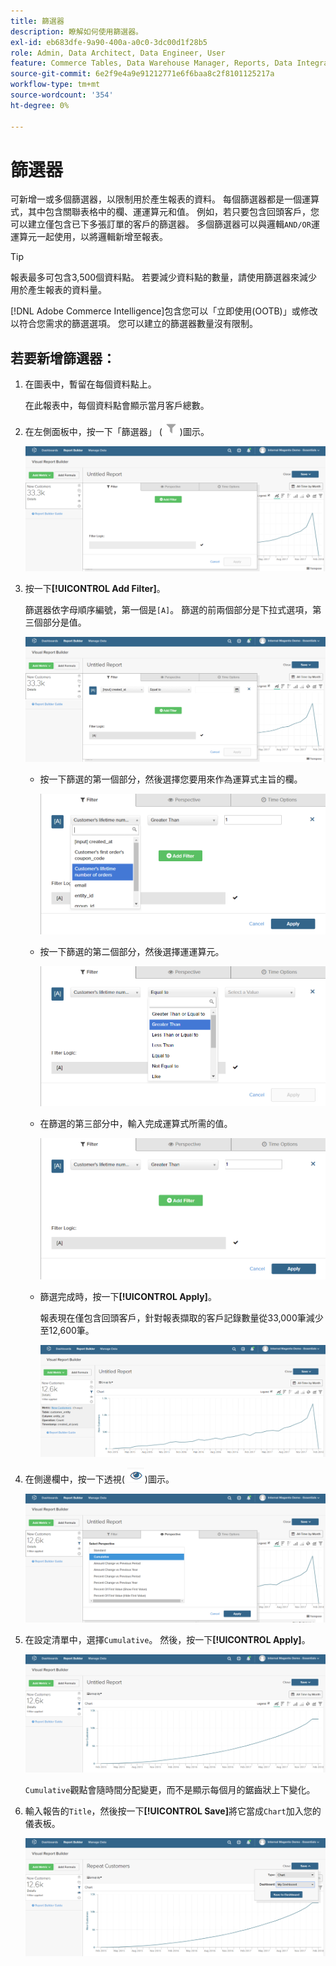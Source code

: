 ```yaml
---
title: 篩選器
description: 瞭解如何使用篩選器。
exl-id: eb683dfe-9a90-400a-a0c0-3dc00d1f28b5
role: Admin, Data Architect, Data Engineer, User
feature: Commerce Tables, Data Warehouse Manager, Reports, Data Integration
source-git-commit: 6e2f9e4a9e91212771e6f6baa8c2f8101125217a
workflow-type: tm+mt
source-wordcount: '354'
ht-degree: 0%

---
```


# 篩選器

可新增一或多個篩選器，以限制用於產生報表的資料。 每個篩選器都是一個運算式，其中包含關聯表格中的欄、運運算元和值。 例如，若只要包含回頭客戶，您可以建立僅包含已下多張訂單的客戶的篩選器。 多個篩選器可以與邏輯`AND/OR`運運算元一起使用，以將邏輯新增至報表。

>[!TIP]
>
>報表最多可包含3,500個資料點。 若要減少資料點的數量，請使用篩選器來減少用於產生報表的資料量。

[!DNL Adobe Commerce Intelligence]包含您可以「立即使用(OOTB)」或修改以符合您需求的篩選選項。 您可以建立的篩選器數量沒有限制。

## 若要新增篩選器：

1. 在圖表中，暫留在每個資料點上。

   在此報表中，每個資料點會顯示當月客戶總數。

1. 在左側面板中，按一下「篩選器」 (![](../../assets/magento-bi-btn-filter.png))圖示。

   ![新增篩選器](../../assets/magento-bi-report-builder-filter-add.png)

1. 按一下&#x200B;**[!UICONTROL Add Filter]**。

   篩選器依字母順序編號，第一個是`[A]`。 篩選的前兩個部分是下拉式選項，第三個部分是值。

   ![](../../assets/magento-bi-report-builder-filter-add-a.png)

   * 按一下篩選的第一個部分，然後選擇您要用來作為運算式主旨的欄。

     ![選擇篩選條件的第一部分](../../assets/magento-bi-report-builder-filter-part1.png)

   * 按一下篩選的第二個部分，然後選擇運運算元。

     ![選擇運運算元](../../assets/magento-bi-report-builder-filter-part2.png)

   * 在篩選的第三部分中，輸入完成運算式所需的值。

     ![輸入值](../../assets/magento-bi-report-builder-filter-part3.png)

   * 篩選完成時，按一下&#x200B;**[!UICONTROL Apply]**。

     報表現在僅包含回頭客戶，針對報表擷取的客戶記錄數量從33,000筆減少至12,600筆。

     ![已篩選的報告](../../assets/magento-bi-report-builder-filter-report.png)<!--{: .zoom}-->

1. 在側邊欄中，按一下透視( ![](../../assets/magento-bi-btn-perspective.png))圖示。

   ![透視](../../assets/magento-bi-report-builder-filter-perspective.png)<!--{: .zoom}-->

1. 在設定清單中，選擇`Cumulative`。 然後，按一下&#x200B;**[!UICONTROL Apply]**。

   ![累積透視](../../assets/magento-bi-report-builder-filter-perspective-cumulative.png)

   `Cumulative`觀點會隨時間分配變更，而不是顯示每個月的鋸齒狀上下變化。

1. 輸入報告的`Title`，然後按一下&#x200B;**[!UICONTROL Save]**&#x200B;將它當成`Chart`加入您的儀表板。

   ![儲存至儀表板](../../assets/magento-bi-report-builder-filter-perspective-cumulative-save.png)
